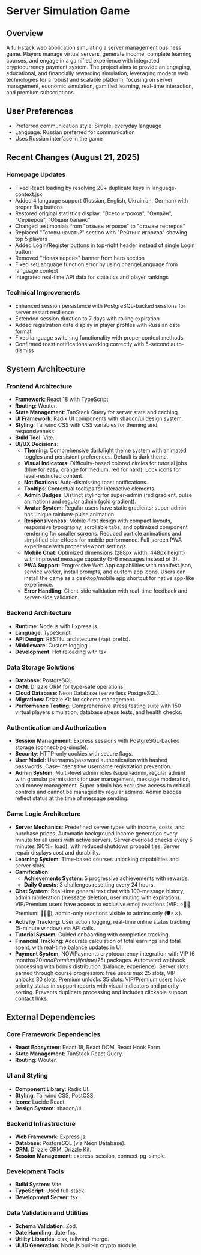 # Server Simulation Game

## Overview
A full-stack web application simulating a server management business game. Players manage virtual servers, generate income, complete learning courses, and engage in a gamified experience with integrated cryptocurrency payment system. The project aims to provide an engaging, educational, and financially rewarding simulation, leveraging modern web technologies for a robust and scalable platform, focusing on server management, economic simulation, gamified learning, real-time interaction, and premium subscriptions.

## User Preferences
- Preferred communication style: Simple, everyday language
- Language: Russian preferred for communication
- Uses Russian interface in the game

## Recent Changes (August 21, 2025)
### Homepage Updates
- Fixed React loading by resolving 20+ duplicate keys in language-context.jsx
- Added 4 language support (Russian, English, Ukrainian, German) with proper flag buttons
- Restored original statistics display: "Всего игроков", "Онлайн", "Серверов", "Общий баланс" 
- Changed testimonials from "отзывы игроков" to "отзывы тестеров"
- Replaced "Готовы начать?" section with "Рейтинг игроков" showing top 5 players
- Added Login/Register buttons in top-right header instead of single Login button
- Removed "Новая версия" banner from hero section
- Fixed setLanguage function error by using changeLanguage from language context
- Integrated real-time API data for statistics and player rankings

### Technical Improvements
- Enhanced session persistence with PostgreSQL-backed sessions for server restart resilience
- Extended session duration to 7 days with rolling expiration
- Added registration date display in player profiles with Russian date format
- Fixed language switching functionality with proper context methods
- Confirmed toast notifications working correctly with 5-second auto-dismiss

## System Architecture

### Frontend Architecture
- **Framework**: React 18 with TypeScript.
- **Routing**: Wouter.
- **State Management**: TanStack Query for server state and caching.
- **UI Framework**: Radix UI components with shadcn/ui design system.
- **Styling**: Tailwind CSS with CSS variables for theming and responsiveness.
- **Build Tool**: Vite.
- **UI/UX Decisions**:
    - **Theming**: Comprehensive dark/light theme system with animated toggles and persistent preferences. Default is dark theme.
    - **Visual Indicators**: Difficulty-based colored circles for tutorial jobs (blue for easy, orange for medium, red for hard). Lock icons for level-restricted content.
    - **Notifications**: Auto-dismissing toast notifications.
    - **Tooltips**: Contextual tooltips for interactive elements.
    - **Admin Badges**: Distinct styling for super-admin (red gradient, pulse animation) and regular admin (gold gradient).
    - **Avatar System**: Regular users have static gradients; super-admin has unique rainbow-pulse animation.
    - **Responsiveness**: Mobile-first design with compact layouts, responsive typography, scrollable tabs, and optimized component rendering for smaller screens. Reduced particle animations and simplified blur effects for mobile performance. Full-screen PWA experience with proper viewport settings.
    - **Mobile Chat**: Optimized dimensions (288px width, 448px height) with improved message capacity (5-6 messages instead of 3).
    - **PWA Support**: Progressive Web App capabilities with manifest.json, service worker, install prompts, and custom app icons. Users can install the game as a desktop/mobile app shortcut for native app-like experience.
    - **Error Handling**: Client-side validation with real-time feedback and server-side validation.

### Backend Architecture
- **Runtime**: Node.js with Express.js.
- **Language**: TypeScript.
- **API Design**: RESTful architecture (`/api` prefix).
- **Middleware**: Custom logging.
- **Development**: Hot reloading with tsx.

### Data Storage Solutions
- **Database**: PostgreSQL.
- **ORM**: Drizzle ORM for type-safe operations.
- **Cloud Database**: Neon Database (serverless PostgreSQL).
- **Migrations**: Drizzle Kit for schema management.
- **Performance Testing**: Comprehensive stress testing suite with 150 virtual players simulation, database stress tests, and health checks.

### Authentication and Authorization
- **Session Management**: Express sessions with PostgreSQL-backed storage (connect-pg-simple).
- **Security**: HTTP-only cookies with secure flags.
- **User Model**: Username/password authentication with hashed passwords. Case-insensitive username registration prevention.
- **Admin System**: Multi-level admin roles (super-admin, regular admin) with granular permissions for user management, message moderation, and money management. Super-admin has exclusive access to critical controls and cannot be managed by regular admins. Admin badges reflect status at the time of message sending.

### Game Logic Architecture
- **Server Mechanics**: Predefined server types with income, costs, and purchase prices. Automatic background income generation every minute for all users with active servers. Server overload checks every 5 minutes (90%+ load), with reduced shutdown probabilities. Server repair displays cost and durability.
- **Learning System**: Time-based courses unlocking capabilities and server slots.
- **Gamification**:
    - **Achievements System**: 5 progressive achievements with rewards.
    - **Daily Quests**: 3 challenges resetting every 24 hours.
- **Chat System**: Real-time general text chat with 100-message history, admin moderation (message deletion, user muting with expiration). VIP/Premium users have access to exclusive emoji reactions (VIP: ⭐💎🔥, Premium: 👑🌟✨), admin-only reactions visible to admins only (🛡️⚡⚔️).
- **Activity Tracking**: User action logging, real-time online status tracking (5-minute window) via API calls.
- **Tutorial System**: Guided onboarding with completion tracking.
- **Financial Tracking**: Accurate calculation of total earnings and total spent, with real-time balance updates in UI.
- **Payment System**: NOWPayments cryptocurrency integration with VIP (6 months/$20) and Premium (lifetime/$25) packages. Automated webhook processing with bonus distribution (balance, experience). Server slots earned through course progression: free users max 25 slots, VIP unlocks 30 slots, Premium unlocks 35 slots. VIP/Premium users have priority status in support reports with visual indicators and priority sorting. Prevents duplicate processing and includes clickable support contact links.

## External Dependencies

### Core Framework Dependencies
- **React Ecosystem**: React 18, React DOM, React Hook Form.
- **State Management**: TanStack React Query.
- **Routing**: Wouter.

### UI and Styling
- **Component Library**: Radix UI.
- **Styling**: Tailwind CSS, PostCSS.
- **Icons**: Lucide React.
- **Design System**: shadcn/ui.

### Backend Infrastructure
- **Web Framework**: Express.js.
- **Database**: PostgreSQL (via Neon Database).
- **ORM**: Drizzle ORM, Drizzle Kit.
- **Session Management**: express-session, connect-pg-simple.

### Development Tools
- **Build System**: Vite.
- **TypeScript**: Used full-stack.
- **Development Server**: tsx.

### Data Validation and Utilities
- **Schema Validation**: Zod.
- **Date Handling**: date-fns.
- **Utility Libraries**: clsx, tailwind-merge.
- **UUID Generation**: Node.js built-in crypto module.